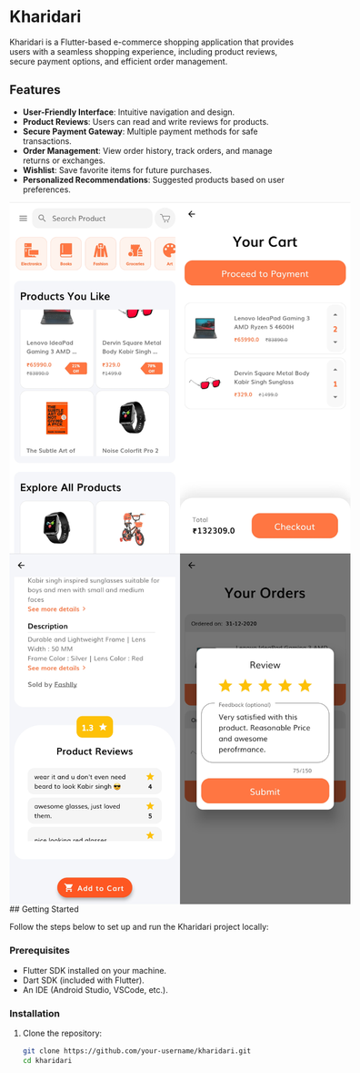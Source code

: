# Kharidari

Kharidari is a Flutter-based e-commerce shopping application that provides users with a seamless shopping experience, including product reviews, secure payment options, and efficient order management.

## Features

- **User-Friendly Interface**: Intuitive navigation and design.
- **Product Reviews**: Users can read and write reviews for products.
- **Secure Payment Gateway**: Multiple payment methods for safe transactions.
- **Order Management**: View order history, track orders, and manage returns or exchanges.
- **Wishlist**: Save favorite items for future purchases.
- **Personalized Recommendations**: Suggested products based on user preferences.

<div style="display: flex; justify-content: space-around;">
    <img src="https://raw.githubusercontent.com/AMIT-BHATI/nex_connect/main/app_images/home_screen.png" alt="Screenshot 1" width="300"/>
    <img src="https://raw.githubusercontent.com/AMIT-BHATI/nex_connect/main/app_images/cart.png" alt="Screenshot 2" width="300"/>
</div>
<div style="display: flex; justify-content: space-around;">
    <img src="https://raw.githubusercontent.com/AMIT-BHATI/nex_connect/main/app_images/product_details_2.png" alt="Screenshot 1" width="300"/>
    <img src="https://raw.githubusercontent.com/AMIT-BHATI/nex_connect/main/app_images/review_dialog.png" alt="Screenshot 2" width="300"/>
</div>
## Getting Started

Follow the steps below to set up and run the Kharidari project locally:

### Prerequisites

- Flutter SDK installed on your machine.
- Dart SDK (included with Flutter).
- An IDE (Android Studio, VSCode, etc.).

### Installation

1. Clone the repository:

   ```bash
   git clone https://github.com/your-username/kharidari.git
   cd kharidari
